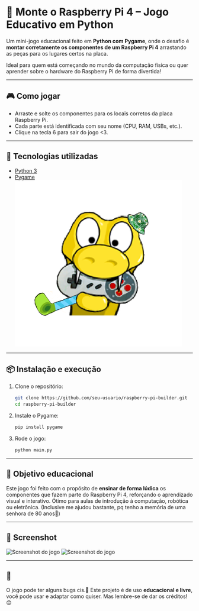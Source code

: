 # 🧩 Monte o Raspberry Pi 4 – Jogo Educativo em Python

Um mini-jogo educacional feito em **Python com Pygame**, onde o desafio é **montar corretamente os componentes de um Raspberry Pi 4** arrastando as peças para os lugares certos na placa.

Ideal para quem está começando no mundo da computação física ou quer aprender sobre o hardware do Raspberry Pi de forma divertida!

---

## 🎮 Como jogar

- Arraste e solte os componentes para os locais corretos da placa Raspberry Pi.
- Cada parte está identificada com seu nome (CPU, RAM, USBs, etc.).
- Clique na tecla 6 para sair do jogo <3.

---

## 🚀 Tecnologias utilizadas

- [Python 3](https://www.python.org/)
- [Pygame](https://www.pygame.org/)
![pygame image](readme-media/pygame-icon.png)
---

## 📦 Instalação e execução

1. Clone o repositório:
   ```bash
   git clone https://github.com/seu-usuario/raspberry-pi-builder.git
   cd raspberry-pi-builder
   ```

2. Instale o Pygame:
   ```bash
   pip install pygame
   ```

3. Rode o jogo:
   ```bash
   python main.py
   ```

---

## 🎯 Objetivo educacional

Este jogo foi feito com o propósito de **ensinar de forma lúdica** os componentes que fazem parte do Raspberry Pi 4, reforçando o aprendizado visual e interativo. Ótimo para aulas de introdução à computação, robótica ou eletrônica.
(Inclusive me ajudou bastante, pq tenho a memória de uma senhora de 80 anos🤧)

---

## 📸 Screenshot

![Screenshot do jogo]("readme-media/captura1.png")
![Screenshot do jogo]("readme-media/captura2.png")

---

## 📝
O jogo pode ter alguns bugs cis.🫠
Este projeto é de uso **educacional e livre**, você pode usar e adaptar como quiser. Mas lembre-se de dar os créditos! 😊